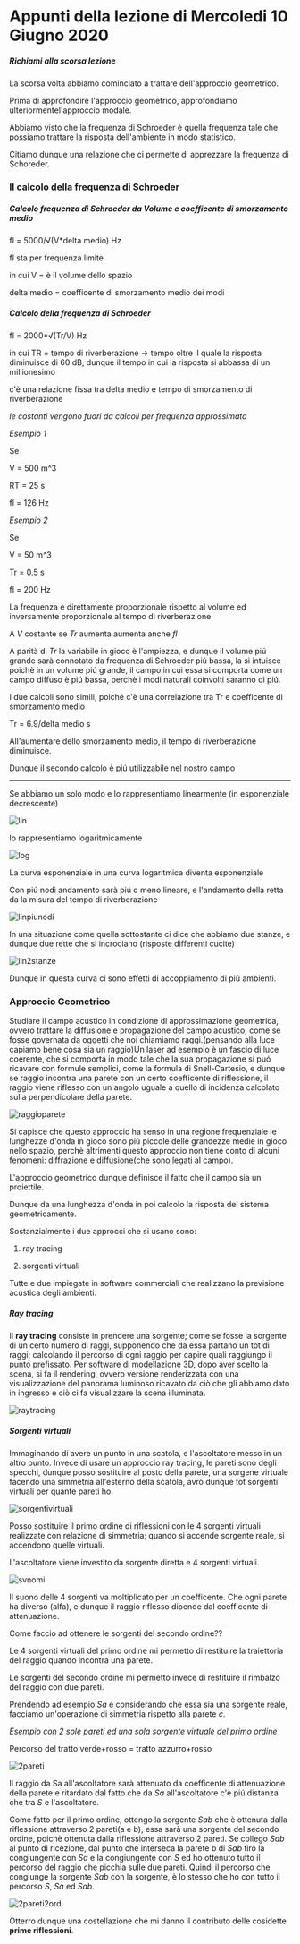 # Appunti della lezione di Mercoledi 10 Giugno 2020



##### Richiami alla scorsa lezione

La scorsa volta abbiamo cominciato a trattare dell'approccio geometrico.



Prima di approfondire l'approccio geometrico, approfondiamo ulteriormentel'approccio modale.

Abbiamo visto che la frequenza di Schroeder è quella frequenza tale che possiamo trattare la risposta dell'ambiente in modo statistico.

Citiamo dunque una relazione che ci permette di apprezzare la frequenza di Schoreder.

### Il calcolo della frequenza di Schroeder

##### Calcolo frequenza di Schroeder da Volume e coefficente di smorzamento medio

fl = 5000/√(V*delta medio) Hz

fl sta per frequenza limite

in cui V = è il volume dello spazio

delta medio = coefficente di smorzamento medio dei modi



##### Calcolo della frequenza di Schroeder

fl = 2000*√(Tr/V) Hz

in cui TR = tempo di riverberazione -> tempo oltre il quale la risposta diminuisce di 60 dB, dunque il tempo in cui la risposta si abbassa di un millionesimo

c'è una relazione fissa tra delta medio e tempo di smorzamento di riverberazione

_le costanti vengono fuori da calcoli per frequenza approssimata_

_Esempio 1_

Se

 V = 500 m^3 

RT = 25 s

fl = 126 Hz

*Esempio 2*

Se

V = 50 m^3

Tr = 0.5 s

fl = 200 Hz



La frequenza è direttamente proporzionale rispetto al volume ed inversamente proporzionale al tempo di riverberazione



A _V_ costante se _Tr_ aumenta aumenta anche _fl_

A parità di _Tr_ la variabile in gioco è l'ampiezza, e dunque il volume piú grande sarà connotato da frequenza di Schroeder piú bassa, la si intuisce poichè in un volume piú grande, il campo in cui essa si comporta come un campo diffuso è piú bassa, perchè i modi naturali coinvolti saranno di piú.



I due calcoli sono simili, poichè c'è una correlazione tra Tr e coefficente di smorzamento medio

Tr = 6.9/delta medio s

All'aumentare dello smorzamento medio, il tempo di riverberazione diminuisce.



Dunque il secondo calcolo è piú utilizzabile nel nostro campo

______________

Se abbiamo un solo modo e lo rappresentiamo linearmente (in esponenziale decrescente)

![lin](lin.png)

lo rappresentiamo logaritmicamente

![log](log.png)

La curva esponenziale in una curva logaritmica diventa esponenziale

Con piú nodi andamento sarà piú o meno lineare, e l'andamento della retta da la misura del tempo di riverberazione

![linpiunodi](linpiunodi.png)

In una situazione come quella sottostante ci dice che abbiamo due stanze, e dunque due rette che si incrociano (risposte differenti cucite)

![lin2stanze](lin2stanze.png)

Dunque in questa curva ci sono effetti di accoppiamento di piú ambienti.

### Approccio Geometrico

Studiare il campo acustico in condizione di approssimazione geometrica, ovvero trattare la diffusione e propagazione del campo acustico, come se fosse governata da oggetti che noi chiamiamo raggi.(pensando alla luce capiamo bene cosa sia un raggio)Un laser ad esempio è un fascio di luce coerente, che si comporta in modo tale che la sua propagazione si puó ricavare con formule semplici, come la formula di Snell-Cartesio, e dunque se raggio incontra una parete con un certo coefficente di riflessione, il raggio viene riflesso con un angolo uguale a quello di incidenza calcolato sulla perpendicolare della parete. 

![raggioparete](raggioparete.png)

Si capisce che questo approccio ha senso in una regione frequenziale le lunghezze d'onda in gioco sono piú piccole delle grandezze medie in gioco nello spazio, perchè altrimenti questo approccio non tiene conto di alcuni fenomeni: diffrazione e diffusione(che sono legati al campo).

L'approccio geometrico dunque definisce il fatto che il campo sia un proiettile.

Dunque da una lunghezza d'onda in poi calcolo la risposta del sistema geometricamente.

Sostanzialmente i due approcci che si usano sono:

1. ray tracing

2. sorgenti virtuali

Tutte e due impiegate in software commerciali che realizzano la previsione acustica degli ambienti.

##### Ray tracing

Il **ray tracing** consiste in prendere una sorgente; come se fosse la sorgente di un certo numero di raggi, supponendo che da essa partano un tot di raggi; calcolando il percorso di ogni raggio per capire quali raggiungo il punto prefissato. Per software di modellazione 3D, dopo aver scelto la scena, si fa il rendering, ovvero versione renderizzata con una visualizzazione del panorama luminoso ricavato da ciò che gli abbiamo dato in ingresso e ciò ci fa visualizzare la scena illuminata.

![raytracing](raytracing.png)

##### Sorgenti virtuali

Immaginando di avere un punto in una scatola, e l'ascoltatore messo in un altro punto. Invece di usare un approccio ray tracing, le pareti sono degli specchi, dunque posso sostituire al posto della parete, una sorgene virtuale facendo una simmetria all'esterno della scatola, avrò dunque tot sorgenti virtuali per quante pareti ho.

![sorgentivirtuali](sorgentivirtuali.png)

Posso sostituire il primo ordine di riflessioni con le 4 sorgenti virtuali realizzate con relazione di simmetria; quando si accende sorgente reale, si accendono quelle virtuali.

L'ascoltatore viene investito da sorgente diretta e 4 sorgenti virtuali.

![svnomi](svnomi.png)

Il suono delle 4 sorgenti va moltiplicato per un coefficente. Che ogni parete ha diverso (alfa), e dunque il raggio riflesso dipende dal coefficente di attenuazione.

Come faccio ad ottenere le sorgenti del secondo ordine??

Le 4 sorgenti virtuali del primo ordine mi permetto di restituire la traiettoria del raggio quando incontra una parete.

Le sorgenti del secondo ordine mi permetto invece di restituire il rimbalzo del raggio con due pareti.

Prendendo ad esempio _Sa_ e considerando che essa sia una sorgente reale, facciamo un'operazione di simmetria rispetto alla parete _c_.

_Esempio con 2 sole pareti ed una sola sorgente virtuale del primo ordine_

Percorso del tratto verde+rosso = tratto azzurro+rosso

![2pareti](2pareti.png)



Il raggio da Sa all'ascoltatore sarà attenuato da coefficente di attenuazione della parete e ritardato dal fatto che da _Sa_ all'ascoltatore c'è piú distanza che tra _S_ e l'ascoltatore.

Come fatto per il primo ordine, ottengo la sorgente _Sab_ che è ottenuta dalla riflessione attraverso 2 pareti(a e b), essa sarà una sorgente del secondo ordine, poichè ottenuta dalla riflessione attraverso 2 pareti. Se collego _Sab_ al punto di ricezione, dal punto che interseca la parete b di _Sab_ tiro la congiungente con _Sa_ e la congiungente con _S_ ed ho ottenuto tutto il percorso del raggio che picchia sulle due pareti. Quindi il percorso che congiunge la sorgente _Sab_ con la sorgente, è lo stesso che ho con tutto il percorso _S_, _Sa_ ed _Sab_.

![2pareti2ord](2pareti2ord.png)

Otterro dunque una costellazione che mi danno il contributo delle cosidette **prime riflessioni**.
